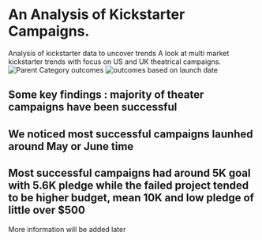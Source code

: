 # An Analysis of Kickstarter Campaigns.
Analysis of kickstarter data to uncover trends
A look at multi market kickstarter trends with focus on US and UK theatrical campaigns. 
![Parent Category outcomes](https://user-images.githubusercontent.com/87611145/128649696-71c1d8ee-802c-4a4b-8d77-be9d9c143e5f.png)
![outcomes based on launch date](https://user-images.githubusercontent.com/87611145/128649706-2eb175c1-1de1-44e6-aac3-45ea53a8c93e.png)

Some key findings : majority of theater campaigns have been successful
---
We noticed most successful campaigns launhed around May or June time
---
Most successful campaigns had around 5K goal with 5.6K pledge while the failed project tended to be higher budget, mean 10K and low pledge of little over $500
--- 
More information will be added later 
